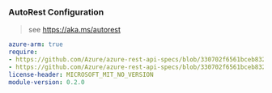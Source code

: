 ### AutoRest Configuration

> see https://aka.ms/autorest

``` yaml
azure-arm: true
require:
- https://github.com/Azure/azure-rest-api-specs/blob/330702f6561bceb832d51f0a65090c0652f8ca9b/specification/resourcehealth/resource-manager/readme.md
- https://github.com/Azure/azure-rest-api-specs/blob/330702f6561bceb832d51f0a65090c0652f8ca9b/specification/resourcehealth/resource-manager/readme.go.md
license-header: MICROSOFT_MIT_NO_VERSION
module-version: 0.2.0
```